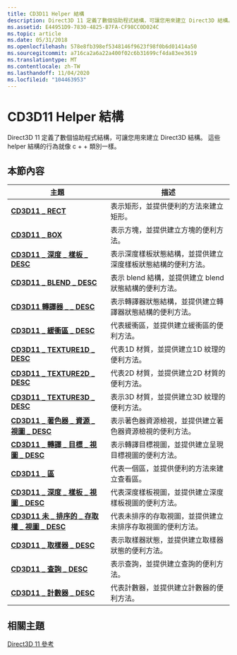 ```yaml
---
title: CD3D11 Helper 結構
description: Direct3D 11 定義了數個協助程式結構，可讓您用來建立 Direct3D 結構。 這些 helper 結構的行為就像 c + + 類別一樣。
ms.assetid: E44951D9-7830-4825-B7FA-CF98CC0D024C
ms.topic: article
ms.date: 05/31/2018
ms.openlocfilehash: 578e8fb398ef5348146f9623f98f0b6d01414a50
ms.sourcegitcommit: a716ca2a6a22a400f02c6b31699cf4da83ee3619
ms.translationtype: MT
ms.contentlocale: zh-TW
ms.lasthandoff: 11/04/2020
ms.locfileid: "104463953"
---
```

# <a name="cd3d11-helper-structures"></a>CD3D11 Helper 結構

Direct3D 11 定義了數個協助程式結構，可讓您用來建立 Direct3D 結構。 這些 helper 結構的行為就像 c + + 類別一樣。


## <a name="in-this-section"></a>本節內容



| 主題                                                                                         | 描述                                                                                                                         |
|-----------------------------------------------------------------------------------------------|-------------------------------------------------------------------------------------------------------------------------------------|
| [**CD3D11 \_ RECT**](/windows/win32/api/d3d11/ns-d3d11-cd3d11_rect)<br/>                                                | 表示矩形，並提供便利的方法來建立矩形。<br/>                                         |
| [**CD3D11 \_ BOX**](/windows/win32/api/d3d11/ns-d3d11-cd3d11_box)<br/>                                                  | 表示方塊，並提供建立方塊的便利方法。<br/>                                                    |
| [**CD3D11 \_ 深度 \_ 樣板 \_ DESC**](/windows/win32/api/d3d11/ns-d3d11-cd3d11_depth_stencil_desc)<br/>                  | 表示深度樣板狀態結構，並提供建立深度樣板狀態結構的便利方法。<br/> |
| [**CD3D11 \_ BLEND \_ DESC**](/windows/desktop/api/D3D11/ns-d3d11-cd3d11_blend_desc)<br/>                                   | 表示 blend 結構，並提供建立 blend 狀態結構的便利方法。<br/>                 |
| [**CD3D11 轉譯器 \_ \_ DESC**](/windows/win32/api/d3d11/ns-d3d11-cd3d11_rasterizer_desc)<br/>                         | 表示轉譯器狀態結構，並提供建立轉譯器狀態結構的便利方法。<br/>       |
| [**CD3D11 \_ 緩衝區 \_ DESC**](/windows/desktop/api/D3D11/ns-d3d11-cd3d11_buffer_desc)<br/>                                 | 代表緩衝區，並提供建立緩衝區的便利方法。<br/>                                               |
| [**CD3D11 \_ TEXTURE1D \_ DESC**](/windows/win32/api/d3d11/ns-d3d11-cd3d11_texture1d_desc)<br/>                           | 代表1D 材質，並提供建立1D 紋理的便利方法。<br/>                                       |
| [**CD3D11 \_ TEXTURE2D \_ DESC**](/windows/win32/api/d3d11/ns-d3d11-cd3d11_texture2d_desc)<br/>                           | 代表2D 材質，並提供建立2D 材質的便利方法。<br/>                                       |
| [**CD3D11 \_ TEXTURE3D \_ DESC**](/windows/win32/api/d3d11/ns-d3d11-cd3d11_texture3d_desc)<br/>                           | 表示3D 材質，並提供建立3D 紋理的便利方法。<br/>                                       |
| [**CD3D11 \_ 著色器 \_ 資源 \_ 視圖 \_ DESC**](/windows/win32/api/d3d11/ns-d3d11-cd3d11_shader_resource_view_desc)<br/>   | 表示著色器資源檢視，並提供建立著色器資源檢視的便利方法。<br/>                   |
| [**CD3D11 \_ 轉譯 \_ 目標 \_ 視圖 \_ DESC**](/windows/win32/api/d3d11/ns-d3d11-cd3d11_render_target_view_desc)<br/>       | 表示轉譯目標視圖，並提供建立呈現目標視圖的便利方法。<br/>                       |
| [**CD3D11 \_ 區**](/windows/win32/api/d3d11/ns-d3d11-cd3d11_viewport)<br/>                                        | 代表一個區，並提供便利的方法來建立查看區。<br/>                                           |
| [**CD3D11 \_ 深度 \_ 樣板 \_ 視圖 \_ DESC**](/windows/win32/api/d3d11/ns-d3d11-cd3d11_depth_stencil_view_desc)<br/>       | 代表深度樣板視圖，並提供建立深度樣板視圖的便利方法。<br/>                       |
| [**CD3D11 未 \_ 排序的 \_ 存取權 \_ 視圖 \_ DESC**](/windows/win32/api/d3d11/ns-d3d11-cd3d11_unordered_access_view_desc)<br/> | 代表未排序的存取視圖，並提供建立未排序存取視圖的便利方法。<br/>                 |
| [**CD3D11 \_ 取樣器 \_ DESC**](/windows/win32/api/d3d11/ns-d3d11-cd3d11_sampler_desc)<br/>                               | 表示取樣器狀態，並提供建立取樣器狀態的便利方法。<br/>                                 |
| [**CD3D11 \_ 查詢 \_ DESC**](/windows/win32/api/d3d11/ns-d3d11-cd3d11_query_desc)<br/>                                   | 表示查詢，並提供建立查詢的便利方法。<br/>                                                |
| [**CD3D11 \_ 計數器 \_ DESC**](/windows/win32/api/d3d11/ns-d3d11-cd3d11_counter_desc)<br/>                               | 代表計數器，並提供建立計數器的便利方法。<br/>                                             |



 

## <a name="related-topics"></a>相關主題

<dl> <dt>

[Direct3D 11 參考](d3d11-graphics-reference.md)
</dt> </dl>

 

